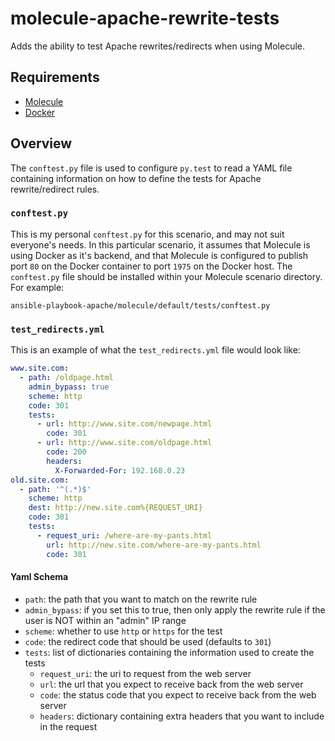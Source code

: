 # molecule-apache-rewrite-tests
Adds the ability to test Apache rewrites/redirects when using Molecule.

## Requirements

- [Molecule](https://github.com/ansible/molecule)  
- [Docker](https://www.docker.com/)  

## Overview

The `conftest.py` file is used to configure `py.test` to read a YAML file containing information on how to define the tests for Apache rewrite/redirect rules.

### `conftest.py`

This is my personal `conftest.py` for this scenario, and may not suit everyone's needs.  In this particular scenario, it assumes that Molecule is using Docker as it's backend, and that Molecule is configured to publish port `80` on the Docker container to port `1975` on the Docker host.  The `conftest.py` file should be installed within your Molecule scenario directory.  For example:

`ansible-playbook-apache/molecule/default/tests/conftest.py`

### `test_redirects.yml`

This is an example of what the `test_redirects.yml` file would look like:

```yaml
www.site.com:
  - path: /oldpage.html
    admin_bypass: true
    scheme: http
    code: 301
    tests:
      - url: http://www.site.com/newpage.html
        code: 301
      - url: http://www.site.com/oldpage.html
        code: 200
        headers:
          X-Forwarded-For: 192.168.0.23
old.site.com:
  - path: '^(.*)$'
    scheme: http
    dest: http://new.site.com%{REQUEST_URI}
    code: 301
    tests:
      - request_uri: /where-are-my-pants.html
        url: http://new.site.com/where-are-my-pants.html
        code: 301
```

#### Yaml Schema

- `path`: the path that you want to match on the rewrite rule  
- `admin_bypass`: if you set this to true, then only apply the rewrite rule if the user is NOT within an "admin" IP range  
- `scheme`: whether to use `http` or `https` for the test  
- `code`: the redirect code that should be used (defaults to `301`)  
- `tests`: list of dictionaries containing the information used to create the tests  
  - `request_uri`: the uri to request from the web server  
  - `url`: the url that you expect to receive back from the web server  
  - `code`: the status code that you expect to receive back from the web server  
  - `headers`: dictionary containing extra headers that you want to include in the request  
  
